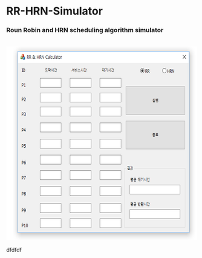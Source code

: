 # RR-HRN-Simulator
<h3>Roun Robin and HRN scheduling algorithm simulator</h3><br>
<img width="624" height="512" src="./과제 사진 v2.PNG"></img>

dfdfdf
